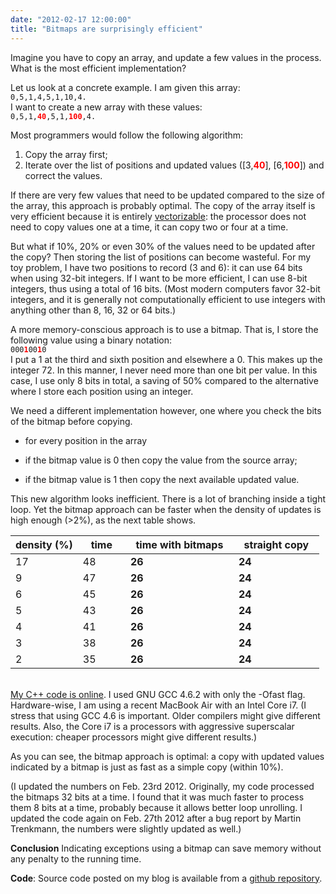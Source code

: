 ```yaml
---
date: "2012-02-17 12:00:00"
title: "Bitmaps are surprisingly efficient"
---
```




Imagine you have to copy an array, and update a few values in the process. What is the most efficient implementation?

Let us look at a concrete example. I am given this array:<br/>
<code>0,5,1,4,5,1,10,4.</code><br/>
I want to create a new array with these values:<br/>
<code>0,5,1,<span style="color:red;font-weight:bold;">40</span>,5,1,<span style="color:red;font-weight:bold;">100</span>,4.</code>

Most programmers would follow the following algorithm:

1. Copy the array first;
1. Iterate over the list of positions and updated values ([3,<span style="color:red;font-weight:bold;">40</span>], [6,<span style="color:red;font-weight:bold;">100</span>]) and correct the values.


If there are very few values that need to be updated compared to the size of the array, this approach is probably optimal. The copy of the array itself is very efficient because it is entirely [vectorizable](https://en.wikipedia.org/wiki/Vectorization_%28parallel_computing%29): the processor does not need to copy values one at a time, it can copy two or four at a time.

But what if 10%, 20% or even 30% of the values need to be updated after the copy? Then storing the list of positions can become wasteful. For my toy problem, I have two positions to record (3 and 6): it can use 64 bits when using 32-bit integers. If I want to be more efficient, I can use 8-bit integers, thus using a total of 16 bits. (Most modern computers favor 32-bit integers, and it is generally not computationally efficient to use integers with anything other than 8, 16, 32 or 64 bits.)

A more memory-conscious approach is to use a bitmap. That is, I store the following value using a binary notation:<br/>
<code>000<span style="color:red;font-weight:bold;">1</span>00<span style="color:red;font-weight:bold;">1</span>0</code><br/>
I put a 1 at the third and sixth position and elsewhere a 0. This makes up the integer 72. In this manner, I never need more than one bit per value. In this case, I use only 8 bits in total, a saving of 50% compared to the alternative where I store each position using an integer.

We need a different implementation however, one where you check the bits of the bitmap before copying.

- for every position in the array

- if the bitmap value is 0 then copy the value from the source array;
- if the bitmap value is 1 then copy the next available updated value.



This new algorithm looks inefficient. There is a lot of branching inside a tight loop. Yet the bitmap approach can be faster when the density of updates is high enough (>2%), as the next table shows.

density (%)              |&nbsp;&nbsp;&nbsp;time&nbsp;&nbsp;&nbsp; |&nbsp;&nbsp;time with bitmaps&nbsp;&nbsp; |&nbsp;&nbsp;straight copy&nbsp;&nbsp; |
-------------------------|-------------------------|-------------------------|-------------------------|
17                       |48                       |__26__                   |__24__                   |
9                        |47                       |__26__                   |__24__                   |
6                        |45                       |__26__                   |__24__                   |
5                        |43                       |__26__                   |__24__                   |
4                        |41                       |__26__                   |__24__                   |
3                        |38                       |__26__                   |__24__                   |
2                        |35                       |__26__                   |__24__                   |


<a href="http://pastebin.com/fU18McyU"><br/>
My C++ code is online</a>. I used GNU GCC 4.6.2 with only the -Ofast flag. Hardware-wise, I am using a recent MacBook Air with an Intel Core i7. (I stress that using GCC 4.6 is important. Older compilers might give different results. Also, the Core i7 is a processors with aggressive superscalar execution: cheaper processors might give different results.)

As you can see, the bitmap approach is optimal: a copy with updated values indicated by a bitmap is just as fast as a simple copy (within 10%).

(I updated the numbers on Feb. 23rd 2012. Originally, my code processed the bitmaps 32 bits at a time. I found that it was much faster to process them 8 bits at a time, probably because it allows better loop unrolling. I updated the code again on Feb. 27th 2012 after a bug report by Martin Trenkmann, the numbers were slightly updated as well.)

__Conclusion__ Indicating exceptions using a bitmap can save memory without any penalty to the running time.

__Code__: Source code posted on my blog is available from a [github repository](https://github.com/lemire/Code-used-on-Daniel-Lemire-s-blog).

